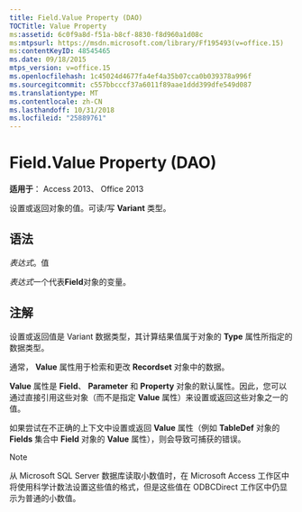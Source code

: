 ```yaml
---
title: Field.Value Property (DAO)
TOCTitle: Value Property
ms:assetid: 6c0f9a8d-f51a-b8cf-8830-f8d960a1d08c
ms:mtpsurl: https://msdn.microsoft.com/library/Ff195493(v=office.15)
ms:contentKeyID: 48545465
ms.date: 09/18/2015
mtps_version: v=office.15
ms.openlocfilehash: 1c45024d4677fa4ef4a35b07cca0b039378a996f
ms.sourcegitcommit: c557bbcccf37a6011f89aae1ddd399dfe549d087
ms.translationtype: MT
ms.contentlocale: zh-CN
ms.lasthandoff: 10/31/2018
ms.locfileid: "25889761"
---
```

# <a name="fieldvalue-property-dao"></a>Field.Value Property (DAO)


**适用于**： Access 2013、 Office 2013

设置或返回对象的值。可读/写 **Variant** 类型。

## <a name="syntax"></a>语法

*表达式*。值

*表达式*一个代表**Field**对象的变量。

## <a name="remarks"></a>注解

设置或返回值是 Variant 数据类型，其计算结果值属于对象的 **Type** 属性所指定的数据类型。

通常， **Value** 属性用于检索和更改 **Recordset** 对象中的数据。

**Value** 属性是 **Field**、 **Parameter** 和 **Property** 对象的默认属性。因此，您可以通过直接引用这些对象（而不是指定 **Value** 属性）来设置或返回这些对象之一的值。

如果尝试在不正确的上下文中设置或返回 **Value** 属性（例如 **TableDef** 对象的 **Fields** 集合中 **Field** 对象的 **Value** 属性），则会导致可捕获的错误。


> [!NOTE]
> <P>从 Microsoft SQL Server 数据库读取小数值时，在 Microsoft Access 工作区中将使用科学计数法设置这些值的格式，但是这些值在 ODBCDirect 工作区中仍显示为普通的小数值。</P>


